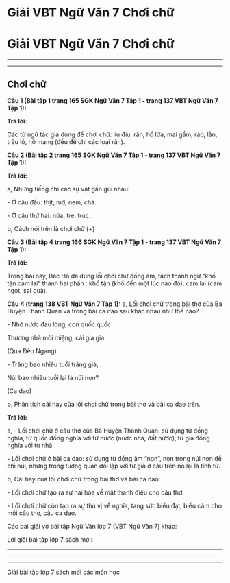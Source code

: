 # Giải VBT Ngữ Văn 7 Chơi chữ

# Giải VBT Ngữ Văn 7 Chơi chữ

* * *

* * *

## Chơi chữ

**Câu 1 (Bài tập 1 trang 165 SGK Ngữ Văn 7 Tập 1 - trang 137 VBT Ngữ Văn 7 Tập 1):**

**Trả lời:**

Các từ ngữ tác giả dùng để chơi chữ: liu điu, rắn, hổ lửa, mai gầm, ráo, lằn, trâu lỗ, hổ mang (đều để chỉ các loại rắn). 

**Câu 2 (Bài tập 2 trang 165 SGK Ngữ Văn 7 Tập 1 - trang 137 VBT Ngữ Văn 7 Tập 1):**

**Trả lời:**

a, Những tiếng chỉ các sự vật gần gũi nhau: 

\- Ở câu đầu: thịt, mỡ, nem, chả.

\- Ở câu thứ hai: nứa, tre, trúc.

b, Cách nói trên là chơi chữ (+)

**Câu 3 (Bài tập 4 trang 166 SGK Ngữ Văn 7 Tập 1 - trang 137 VBT Ngữ Văn 7 Tập 1):**

**Trả lời:**

Trong bài này, Bác Hồ đã dùng lối chơi chữ đồng âm, tách thành ngữ “khổ tận cam lai” thành hai phần : khổ tận (khổ đến một lúc nào đó), cam lai (cam ngọt, sai quả).

**Câu 4 (trang 138 VBT Ngữ Văn 7 Tập 1):** a, Lối chơi chữ trong bài thơ của Bà Huyện Thanh Quan và trong bài ca dao sau khác nhau như thế nào?

\- Nhớ nước đau lòng, con quốc quốc

Thương nhà mỏi miệng, cái gia gia. 

(Qua Đèo Ngang)

\- Trăng bao nhiêu tuổi trăng già,

Núi bao nhiêu tuổi lại là núi non?

(Ca dao)

b, Phân tích cái hay của lối chơi chữ trong bài thơ và bài ca dao trên. 

**Trả lời:**

a, - Lối chơi chữ ở câu thơ của Bà Huyện Thanh Quan: sử dụng từ đồng nghĩa, từ quốc đồng nghĩa với từ nước (nước nhà, đất nước), từ gia đồng nghĩa với từ nhà.

\- Lối chơi chữ ở bài ca dao: sử dụng từ đồng âm “non”, non trong núi non để chỉ núi, nhưng trong tương quan đối lập với từ già ở câu trên nó lại là tính từ.

b, Cái hay của lối chơi chữ trong bài thơ và bài ca dao: 

\- Lối chơi chữ tạo ra sự hài hòa về mặt thanh điệu cho câu thơ. 

\- Lối chơi chữ còn tạo ra sự thú vị về nghĩa, tang sức biểu đạt, biểu cảm cho mỗi câu thơ, câu ca dao. 

Các bài giải vở bài tập Ngữ Văn lớp 7 (VBT Ngữ Văn 7) khác:

Lời giải bài tập lớp 7 sách mới:

* * *

* * *

* * *

Giải bài tập lớp 7 sách mới các môn học
